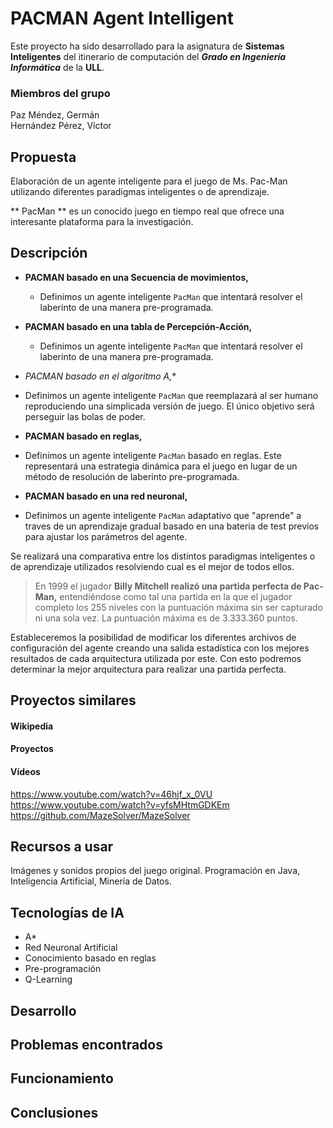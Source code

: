 # PACMAN Agent Intelligent

Este proyecto ha sido desarrollado para la asignatura de **Sistemas Inteligentes** del itinerario de computación del **_Grado en Ingeniería Informática_** de la **ULL**.

### Miembros del grupo
Paz Méndez, Germán  
Hernández Pérez, Víctor

## Propuesta
Elaboración de un agente inteligente para el juego de Ms. Pac-Man utilizando diferentes paradigmas inteligentes o de aprendizaje.

>   
** PacMan ** es un conocido juego en tiempo real que ofrece una interesante plataforma para la investigación.   

## Descripción

+ **PACMAN basado en una Secuencia de movimientos,**
  * Definimos un agente inteligente `PacMan` que intentará resolver el laberinto de una manera pre-programada.

+ **PACMAN basado en una tabla de Percepción-Acción,**
  * Definimos un agente inteligente `PacMan` que intentará resolver el laberinto de una manera pre-programada.

+ **PACMAN basado en el algoritmo A*,**
 * Definimos un agente inteligente `PacMan` que reemplazará al ser humano reproduciendo una simplicada versión de juego. El único objetivo será perseguir las bolas de poder.


+ **PACMAN basado en reglas,**
 * Definimos un agente inteligente `PacMan` basado en reglas. Este representará una estrategia dinámica para el juego en lugar de un método de resolución de laberinto pre-programada.


+ **PACMAN basado en una red neuronal,**
 * Definimos un agente inteligente `PacMan` adaptativo que "aprende" a traves de un aprendizaje gradual basado en una bateria de test previos para ajustar los parámetros del agente.


Se realizará una comparativa entre los distintos paradigmas inteligentes o de aprendizaje utilizados resolviendo cual es el mejor de todos ellos.


> En 1999 el jugador **Billy Mitchell realizó una partida perfecta de Pac-Man,** entendiéndose como tal una partida en la que el jugador completo los 255 niveles con la puntuación máxima sin ser capturado ni una sola vez. La puntuación máxima es de 3.333.360 puntos.

Estableceremos la posibilidad de modificar los diferentes archivos de configuración del agente creando una salida estadística con los mejores resultados de cada arquitectura utilizada por este. Con esto podremos determinar la mejor arquitectura para realizar una partida perfecta.


## Proyectos similares
#### Wikipedia
#### Proyectos
#### Vídeos
https://www.youtube.com/watch?v=46hjf_x_0VU  
https://www.youtube.com/watch?v=yfsMHtmGDKEm
https://github.com/MazeSolver/MazeSolver

## Recursos a usar
Imágenes y sonidos propios del juego original.
Programación en Java, Inteligencia Artificial, Minería de Datos.

## Tecnologías de IA
* A*
* Red Neuronal Artificial
* Conocimiento basado en reglas
* Pre-programación
* Q-Learning

## Desarrollo

## Problemas encontrados
## Funcionamiento
## Conclusiones
